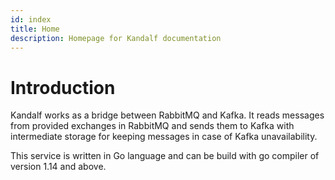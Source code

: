 ```yaml
---
id: index
title: Home
description: Homepage for Kandalf documentation
---
```


# Introduction

Kandalf works as a bridge between RabbitMQ and Kafka. It reads messages from provided exchanges in RabbitMQ and sends them to Kafka with intermediate storage for keeping messages in case of Kafka unavailability.

This service is written in Go language and can be build with go compiler of version 1.14 and above.
